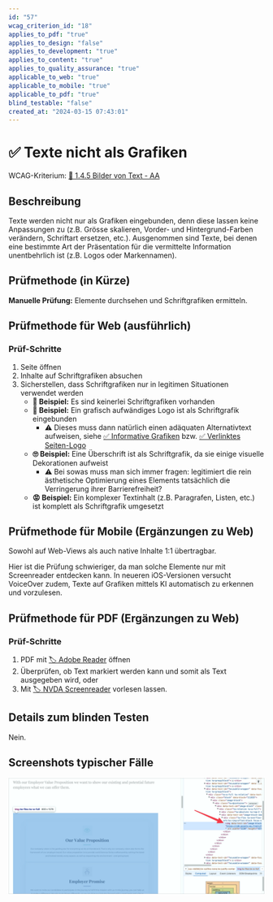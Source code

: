 ```yaml
---
id: "57"
wcag_criterion_id: "18"
applies_to_pdf: "true"
applies_to_design: "false"
applies_to_development: "true"
applies_to_content: "true"
applies_to_quality_assurance: "true"
applicable_to_web: "true"
applicable_to_mobile: "true"
applicable_to_pdf: "true"
blind_testable: "false"
created_at: "2024-03-15 07:43:01"
---
```


# ✅ Texte nicht als Grafiken

WCAG-Kriterium: [📜 1.4.5 Bilder von Text - AA](..)

## Beschreibung

Texte werden nicht nur als Grafiken eingebunden, denn diese lassen keine Anpassungen zu (z.B. Grösse skalieren, Vorder- und Hintergrund-Farben verändern, Schriftart ersetzen, etc.). Ausgenommen sind Texte, bei denen eine bestimmte Art der Präsentation für die vermittelte Information unentbehrlich ist (z.B. Logos oder Markennamen).

## Prüfmethode (in Kürze)

**Manuelle Prüfung:** Elemente durchsehen und Schriftgrafiken ermitteln.

## Prüfmethode für Web (ausführlich)

### Prüf-Schritte

1. Seite öffnen
1. Inhalte auf Schriftgrafiken absuchen
1. Sicherstellen, dass Schriftgrafiken nur in legitimen Situationen verwendet werden
    - **🙂 Beispiel:** Es sind keinerlei Schriftgrafiken vorhanden
    - **🙂 Beispiel:** Ein grafisch aufwändiges Logo ist als Schriftgrafik eingebunden
        - ⚠️ Dieses muss dann natürlich einen adäquaten Alternativtext aufweisen, siehe [✅ Informative Grafiken](/de/wcag/1.1.1-nicht-text-inhalt/informative-grafiken) bzw. [✅ Verlinktes Seiten-Logo](/de/wcag/1.1.1-nicht-text-inhalt/verlinktes-seiten-logo)
    - **🙄 Beispiel:** Eine Überschrift ist als Schriftgrafik, da sie einige visuelle Dekorationen aufweist
        - ⚠️ Bei sowas muss man sich immer fragen: legitimiert die rein ästhetische Optimierung eines Elements tatsächlich die Verringerung ihrer Barrierefreiheit?
    - **😡 Beispiel:** Ein komplexer Textinhalt (z.B. Paragrafen, Listen, etc.) ist komplett als Schriftgrafik umgesetzt

## Prüfmethode für Mobile (Ergänzungen zu Web)

Sowohl auf Web-Views als auch native Inhalte 1:1 übertragbar.

Hier ist die Prüfung schwieriger, da man solche Elemente nur mit Screenreader entdecken kann. In neueren iOS-Versionen versucht VoiceOver zudem, Texte auf Grafiken mittels KI automatisch zu erkennen und vorzulesen.

## Prüfmethode für PDF (Ergänzungen zu Web)

### Prüf-Schritte
1. PDF mit [🏷️ Adobe Reader](/de/tags/adobe-reader) öffnen
1. Überprüfen, ob Text markiert werden kann und somit als Text ausgegeben wird, oder
1. Mit [🏷️ NVDA Screenreader](/de/tags/nvda-screenreader) vorlesen lassen.

## Details zum blinden Testen

Nein.

## Screenshots typischer Fälle

![Ein komplexer Text nur als Bild umgesetzt](images/ein-komplexer-text-nur-als-bild-umgesetzt.png)
